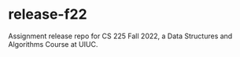 # release-f22
Assignment release repo for CS 225 Fall 2022, a Data Structures and Algorithms Course at UIUC.
